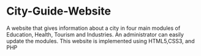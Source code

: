 # City-Guide-Website
A website that gives information about a city in four main modules of Education, Health, Tourism and Industries. An administrator can easily update the modules. This website is implemented using HTML5,CSS3, and PHP
